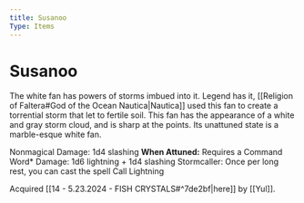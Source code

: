 ```yaml
---
title: Susanoo
Type: Items
---
```

# Susanoo

The white fan has powers of storms imbued into it. Legend has it, [[Religion of Faltera#God of the Ocean Nautica|Nautica]] used this fan to create a torrential storm that let to fertile soil. This fan has the appearance of a white and gray storm cloud, and is sharp at the points. Its unattuned state is a marble-esque white fan. 

Nonmagical Damage: 1d4 slashing
**When Attuned:** 
Requires a Command Word*
Damage: 1d6 lightning + 1d4 slashing
Stormcaller: Once per long rest, you can cast the spell Call Lightning

Acquired [[14 - 5.23.2024 - FISH CRYSTALS#^7de2bf|here]] by [[Yul]]. 